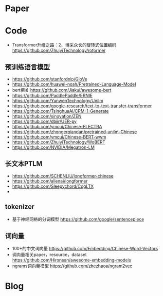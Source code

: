 # Paper



# Code
- Transformer升级之路：2、博采众长的旋转式位置编码 https://github.com/ZhuiyiTechnology/roformer

## 预训练语言模型
- https://github.com/stanfordnlp/GloVe
- https://github.com/huawei-noah/Pretrained-Language-Model
- bert相关 https://github.com/Jiakui/awesome-bert
- https://github.com/PaddlePaddle/ERNIE
- https://github.com/YunwenTechnology/Unilm
- https://github.com/google-research/text-to-text-transfer-transformer
- https://github.com/TsinghuaAI/CPM-1-Generate
- https://github.com/sinovation/ZEN
- https://github.com/dbiir/UER-py
- https://github.com/ymcui/Chinese-ELECTRA
- https://github.com/zhongerqiandan/pretrained-unilm-Chinese
- https://github.com/ymcui/Chinese-BERT-wwm
- https://github.com/ZhuiyiTechnology/WoBERT
- https://github.com/NVIDIA/Megatron-LM

## 长文本PTLM
- https://github.com/SCHENLIU/longformer-chinese
- https://github.com/allenai/longformer
- https://github.com/Sleepychord/CogLTX
- 

## tokenizer
- 基于神经网络的分词模型 https://github.com/google/sentencepiece

## 词向量
- 100+的中文词向量 https://github.com/Embedding/Chinese-Word-Vectors
- 词向量相关paper，resource，dataset https://github.com/Hironsan/awesome-embedding-models
- ngrams词向量模型 https://github.com/zhezhaoa/ngram2vec

# Blog